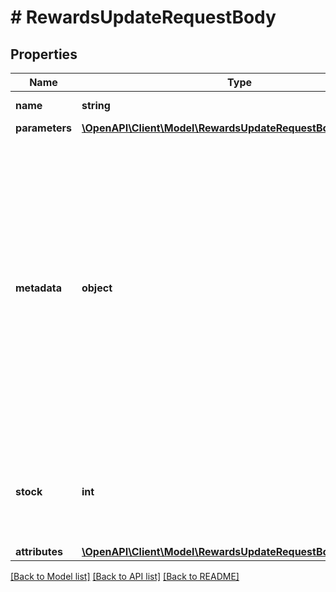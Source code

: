 # # RewardsUpdateRequestBody

## Properties

Name | Type | Description | Notes
------------ | ------------- | ------------- | -------------
**name** | **string** | Reward name. | [optional]
**parameters** | [**\OpenAPI\Client\Model\RewardsUpdateRequestBodyParameters**](RewardsUpdateRequestBodyParameters.md) |  | [optional]
**metadata** | **object** | The metadata object stores all custom attributes assigned to the reward. A set of key/value pairs that you can attach to a reward object. It can be useful for storing additional information about the reward in a structured format. | [optional]
**stock** | **int** | The number of units of the product that you want to share as a reward. | [optional]
**attributes** | [**\OpenAPI\Client\Model\RewardsUpdateRequestBodyAttributes**](RewardsUpdateRequestBodyAttributes.md) |  | [optional]

[[Back to Model list]](../../README.md#models) [[Back to API list]](../../README.md#endpoints) [[Back to README]](../../README.md)
